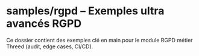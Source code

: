# samples/rgpd – Exemples ultra avancés RGPD

Ce dossier contient des exemples clé en main pour le module RGPD métier Threed (audit, edge cases, CI/CD).

